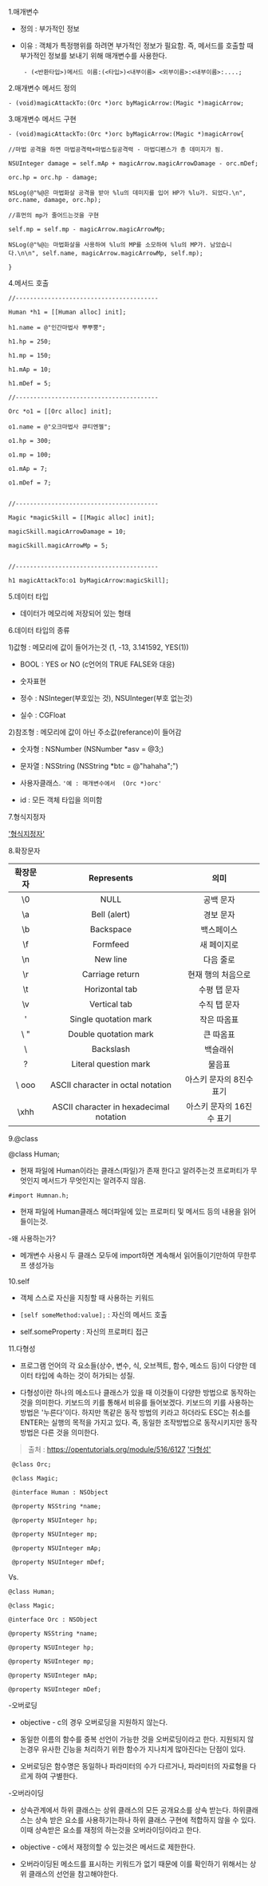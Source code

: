 1.매개변수

 * 정의 : 부가적인 정보
 * 이유 : 객체가 특정행위를 하려면 부가적인 정보가 필요함. 즉, 메서드를 호출할 때 부가적인 정보를 보내기 위해 매개변수를 사용한다.
		
		- (<반환타입>)메서드 이름:(<타입>)<내부이름> <외부이름>:<내부이름>:....;

2.매개변수 메서드 정의

```objc
- (void)magicAttackTo:(Orc *)orc byMagicArrow:(Magic *)magicArrow;
```

3.매개변수 메서드 구현

```objc
- (void)magicAttackTo:(Orc *)orc byMagicArrow:(Magic *)magicArrow{
	
//마법 공격을 하면 마법공격력+마법스킬공격력 - 마법디펜스가 총 데미지가 됨.
	
NSUInteger damage = self.mAp + magicArrow.magicArrowDamage - orc.mDef;
	
orc.hp = orc.hp - damage;
	
NSLog(@"%@은 마법화살 공격을 받아 %lu의 데미지를 입어 HP가 %lu가. 되었다.\n", orc.name, damage, orc.hp);
	
//휴먼의 mp가 줄어드는것을 구현
	
self.mp = self.mp - magicArrow.magicArrowMp;
	
NSLog(@"%@는 마법화살을 사용하여 %lu의 MP를 소모하여 %lu의 MP가. 남았습니다.\n\n", self.name, magicArrow.magicArrowMp, self.mp);
	
}
```
4.메서드 호출

```objc
//----------------------------------------

Human *h1 = [[Human alloc] init];
	
h1.name = @"인간마법사 뿌뿌뿡";
	
h1.hp = 250;
	
h1.mp = 150;
	
h1.mAp = 10;
	
h1.mDef = 5;

//----------------------------------------

Orc *o1 = [[Orc alloc] init];
	
o1.name = @"오크마법사 큐티엔젤";
	
o1.hp = 300;
	
o1.mp = 100;
	
o1.mAp = 7;
	
o1.mDef = 7;


//----------------------------------------

Magic *magicSkill = [[Magic alloc] init];
	
magicSkill.magicArrowDamage = 10;
	
magicSkill.magicArrowMp = 5;


//----------------------------------------

h1 magicAttackTo:o1 byMagicArrow:magicSkill];
```

5.데이터 타입

 * 데이터가 메모리에 저장되어 있는 형태

6.데이터 타입의 종류

 1)값형 : 메모리에 값이 들어가는것 (1, -13, 3.141592, YES(1))

 * BOOL : YES or NO (c언어의 TRUE FALSE와 대응)

 * 숫자표현

  * 정수 : NSInteger(부호있는 것), NSUInteger(부호 없는것)

  * 실수 : CGFloat

 2)참조형 : 메모리에 값이 아닌 주소값(referance)이 들어감

 * 숫자형 : NSNumber (NSNumber *asv = @3;)

 * 문자열 : NSString (NSString *btc = @"hahaha";")

 * 사용자클래스. `'예 : 매개변수에서  (Orc *)orc'`

 * id : 모든 객체 타입을 의미함

7.형식지정자

 ['형식지정자'](https://developer.apple.com/library/content/documentation/Cocoa/Conceptual/Strings/Articles/formatSpecifiers.html)

8.확장문자

| 확장문자  |  Represents | 의미 |
|:-:|:-:|:-:|
| \0  | NULL  | 공백 문자 |
| \a |  Bell (alert) | 경보 문자  |
| \b  | Backspace  | 백스페이스  |
| \f  | Formfeed |  새 페이지로 |
| \n  | New line | 다음 줄로  |
| \r  | Carriage return  | 현재 행의 처음으로  |
| \t  | Horizontal tab  | 수평 탭 문자  |
| \v  | Vertical tab  | 수직 탭 문자  |
| \'  | Single quotation mark  | 작은 따옴표  |
| \ "  | Double quotation mark  | 큰 따옴표  |
| \\  | Backslash  | 백슬래쉬  |
| \?  | Literal question mark  | 물음표  |
| \ ooo  | ASCII character in octal notation  | 아스키 문자의 8진수 표기  |
| \xhh  |  ASCII character in hexadecimal notation | 아스키 문자의 16진수 표기  |


9.@class

@class Human;

 * 현재 파일에 Human이라는 클래스(파일)가 존재 한다고 알려주는것 프로퍼티가 무엇인지 메서드가 무엇인지는 알려주지 않음.

`#import Humnan.h;`

 * 현재 파일에 Human클래스 헤더파일에 있는 프로퍼티 및 메서드 등의 내용을 읽어 들이는것.

-왜 사용하는가?

 * 메개변수 사용시 두 클래스 모두에 import하면 계속해서 읽어들이기만하여 무한루프 생성가능

10.self

 * 객체 스스로 자신을 지칭할 때 사용하는 키워드

 * `[self someMethod:value];` : 자신의 메서드 호출

 * self.someProperty : 자신의 프로퍼티 접근

11.다형성

 * 프로그램 언어의 각 요소들(상수, 변수, 식, 오브젝트, 함수, 메소드 등)이 다양한 데이터 타입에 속하는 것이 허가되는 성질.

 * 다형성이란 하나의 메소드나 클래스가 있을 때 이것들이 다양한 방법으로 동작하는 것을 의미한다. 키보드의 키를 통해서 비유를 들어보겠다. 키보드의 키를 사용하는 방법은 '누른다'이다. 하지만 똑같은 동작 방법의 키라고 하더라도 ESC는 취소를 ENTER는 실행의 목적을 가지고 있다. 즉, 동일한 조작방법으로 동작시키지만 동작방법은 다른 것을 의미한다.
 >출처 : https://opentutorials.org/module/516/6127
['다형성'](https://opentutorials.org/module/516/6127)

```objc
 @class Orc;
	
 @class Magic;
	
 @interface Human : NSObject
	
 @property NSString *name;
	
 @property NSUInteger hp;
	
 @property NSUInteger mp;
	
 @property NSUInteger mAp;
	
 @property NSUInteger mDef;
```

 Vs.

```objc
@class Human;
	
@class Magic;
	
@interface Orc : NSObject
	
@property NSString *name;
	
@property NSUInteger hp;
	
@property NSUInteger mp;
	
@property NSUInteger mAp;
	
@property NSUInteger mDef;
```

-오버로딩

 * objective - c의 경우 오버로딩을 지원하지 않는다.

 * 동일한 이름의 함수를 중복 선언이 가능한 것을 오버로딩이라고 한다. 지원되지 않는경우 유사한 긴능을 처리하기 위한 함수가 지나치게 많아진다는 단점이 있다.

 * 오버로딩은 함수명은 동일하나 파라미터의 수가 다르거나, 파라미터의 자료형을 다르게 하여 구별한다.

-오버라이딩

 * 상속관계에서 하위 클래스는 상위 클래스의 모든 공개요소를 상속 받는다. 하위클래스는 상속 받은 요소를 사용하기는하나 하위 클래스 구현에 적합하지 않을 수 있다. 이때 상속받은 요소를 재정의 하는것을 오버라이딩이라고 한다.

 * objective - c에서 재정의할 수 있는것은 메서드로 제한한다.

 * 오버라이딩된 메소드를 표시하는 키워드가 없기 때문에 이를 확인하기 위해서는 상위 클래스의 선언을 참고해야한다.


